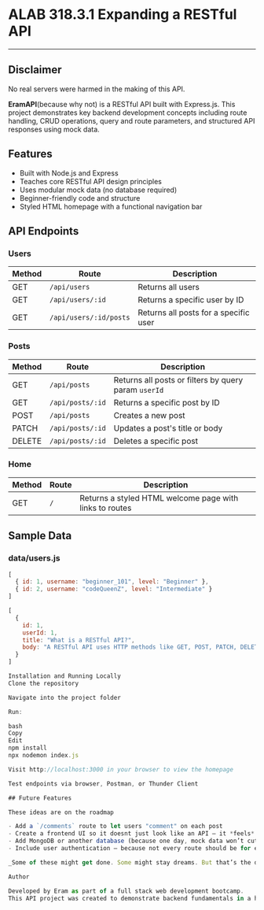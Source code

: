 # ALAB 318.3.1 Expanding a RESTful API

---
## Disclaimer

No real servers were harmed in the making of this API.

**EramAPI**(because why not) is a RESTful API built with Express.js. This project demonstrates key backend development concepts including route handling, CRUD operations, query and route parameters, and structured API responses using mock data.

## Features

- Built with Node.js and Express
- Teaches core RESTful API design principles
- Uses modular mock data (no database required)
- Beginner-friendly code and structure
- Styled HTML homepage with a functional navigation bar

## API Endpoints

### Users

| Method | Route | Description |
|--------|-------|-------------|
| GET    | `/api/users` | Returns all users |
| GET    | `/api/users/:id` | Returns a specific user by ID |
| GET    | `/api/users/:id/posts` | Returns all posts for a specific user |

### Posts

| Method | Route | Description |
|--------|-------|-------------|
| GET    | `/api/posts` | Returns all posts or filters by query param `userId` |
| GET    | `/api/posts/:id` | Returns a specific post by ID |
| POST   | `/api/posts` | Creates a new post |
| PATCH  | `/api/posts/:id` | Updates a post's title or body |
| DELETE | `/api/posts/:id` | Deletes a specific post |

### Home

| Method | Route | Description |
|--------|-------|-------------|
| GET    | `/` | Returns a styled HTML welcome page with links to routes |

## Sample Data

### data/users.js

```js
[
  { id: 1, username: "beginner_101", level: "Beginner" },
  { id: 2, username: "codeQueenZ", level: "Intermediate" }
]

[
  {
    id: 1,
    userId: 1,
    title: "What is a RESTful API?",
    body: "A RESTful API uses HTTP methods like GET, POST, PATCH, DELETE to interact with resources."
  }
]

Installation and Running Locally
Clone the repository

Navigate into the project folder

Run:

bash
Copy
Edit
npm install
npx nodemon index.js

Visit http://localhost:3000 in your browser to view the homepage

Test endpoints via browser, Postman, or Thunder Client

## Future Features

These ideas are on the roadmap 

- Add a `/comments` route to let users "comment" on each post
- Create a frontend UI so it doesnt just look like an API — it *feels* like one 
- Add MongoDB or another database (because one day, mock data won’t cut it)
- Include user authentication — because not every route should be for everyone

_Some of these might get done. Some might stay dreams. But that’s the dev life._

Author

Developed by Eram as part of a full stack web development bootcamp.
This API project was created to demonstrate backend fundamentals in a hands on, beginner accessible way.